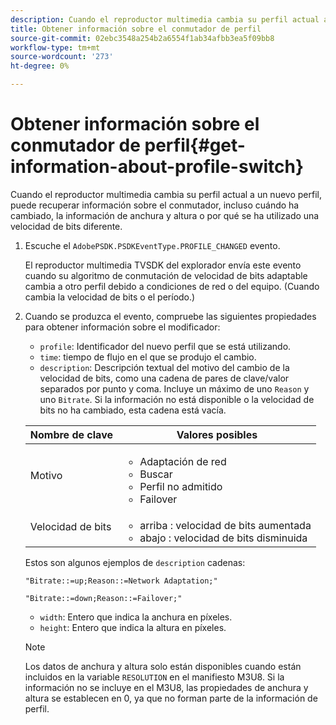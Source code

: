```yaml
---
description: Cuando el reproductor multimedia cambia su perfil actual a un nuevo perfil, puede recuperar información sobre el conmutador, incluso cuándo ha cambiado, la información de anchura y altura o por qué se ha utilizado una velocidad de bits diferente.
title: Obtener información sobre el conmutador de perfil
source-git-commit: 02ebc3548a254b2a6554f1ab34afbb3ea5f09bb8
workflow-type: tm+mt
source-wordcount: '273'
ht-degree: 0%

---
```


# Obtener información sobre el conmutador de perfil{#get-information-about-profile-switch}

Cuando el reproductor multimedia cambia su perfil actual a un nuevo perfil, puede recuperar información sobre el conmutador, incluso cuándo ha cambiado, la información de anchura y altura o por qué se ha utilizado una velocidad de bits diferente.

1. Escuche el `AdobePSDK.PSDKEventType.PROFILE_CHANGED` evento.

   El reproductor multimedia TVSDK del explorador envía este evento cuando su algoritmo de conmutación de velocidad de bits adaptable cambia a otro perfil debido a condiciones de red o del equipo. (Cuando cambia la velocidad de bits o el período.)
1. Cuando se produzca el evento, compruebe las siguientes propiedades para obtener información sobre el modificador:

   * `profile`: Identificador del nuevo perfil que se está utilizando.
   * `time`: tiempo de flujo en el que se produjo el cambio.
   * `description`: Descripción textual del motivo del cambio de la velocidad de bits, como una cadena de pares de clave/valor separados por punto y coma. Incluye un máximo de uno `Reason` y uno `Bitrate`. Si la información no está disponible o la velocidad de bits no ha cambiado, esta cadena está vacía.

   <table id="table_E400FD9C57FF40CBAC14AF6847CD8301"> 
    <thead> 
      <tr> 
      <th colname="col1" class="entry"> Nombre de clave </th> 
      <th colname="col2" class="entry"> Valores posibles </th> 
      </tr> 
    </thead>
    <tbody> 
      <tr> 
      <td colname="col1"> <span class="codeph"> Motivo </span> </td> 
      <td colname="col2"> 
        <ul id="ul_37DDE3F297634ED6B47DF5D73F969369"> 
        <li id="li_E374B029E1AF40689D70A9D30E057C5B">Adaptación de red </li> 
        <li id="li_753862EEF1C9474EA8E20C89F5EF5D8D">Buscar </li> 
        <li id="li_EC14923F92CF4D11A47928A8D2DE6D8B">Perfil no admitido </li> 
        <li id="li_695AB4A89C9D4833AF6D8B6424FC912B">Failover </li> 
        </ul> </td> 
      </tr> 
      <tr> 
      <td colname="col1"> <span class="codeph"> Velocidad de bits </span> </td> 
      <td colname="col2"> 
        <ul id="ul_1B49BD90A91147359712E1AFD8877E23"> 
        <li id="li_1C8E593C65D34742B14A8D0EAD43E0A9"> <span class="codeph"> arriba </span>: velocidad de bits aumentada </li> 
        <li id="li_B1A00E3985A849B6855E15CF70D79BB8"> <span class="codeph"> abajo </span>: velocidad de bits disminuida </li> 
        </ul> </td> 
      </tr> 
    </tbody> 
    </table>

   Estos son algunos ejemplos de `description` cadenas:

   ```
   "Bitrate::=up;Reason::=Network Adaptation;" 
   
   "Bitrate::=down;Reason::=Failover;"
   ```

   * `width`: Entero que indica la anchura en píxeles.
   * `height`: Entero que indica la altura en píxeles.

   >[!NOTE]
   >
   >Los datos de anchura y altura solo están disponibles cuando están incluidos en la variable `RESOLUTION` en el manifiesto M3U8. Si la información no se incluye en el M3U8, las propiedades de anchura y altura se establecen en 0, ya que no forman parte de la información de perfil.
